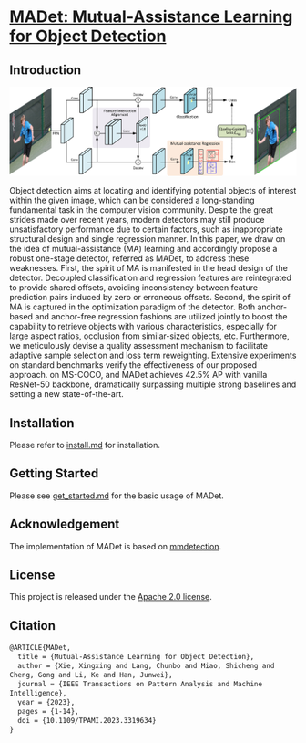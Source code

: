 # [MADet: Mutual-Assistance Learning for Object Detection](https://ieeexplore.ieee.org/abstract/document/10265160)

## Introduction

![demo image](resources/madet.jpg)

Object detection aims at locating and identifying potential objects of interest within the given image, 
which can be considered a long-standing fundamental task in the computer vision community. Despite the 
great strides made over recent years, modern detectors may still produce unsatisfactory performance due 
to certain factors, such as inappropriate structural design and single regression manner. In this paper, 
we draw on the idea of mutual-assistance (MA) learning and accordingly propose a robust one-stage detector, 
referred as MADet, to address these weaknesses. First, the spirit of MA is manifested in the head design 
of the detector. Decoupled classification and regression features are reintegrated to provide shared offsets, 
avoiding inconsistency between feature-prediction pairs induced by zero or erroneous offsets. Second, the spirit 
of MA is captured in the optimization paradigm of the detector. Both anchor-based and anchor-free regression 
fashions are utilized jointly to boost the capability to retrieve objects with various characteristics, especially for 
large aspect ratios, occlusion from similar-sized objects, etc. Furthermore, we meticulously devise a quality 
assessment mechanism to facilitate adaptive sample selection and loss term reweighting. Extensive experiments on
standard benchmarks verify the effectiveness of our proposed approach. on MS-COCO, and MADet achieves 42.5% AP 
with vanilla ResNet-50 backbone, dramatically surpassing multiple strong baselines and setting a new state-of-the-art.

## Installation

Please refer to [install.md](docs/install.md) for installation.

## Getting Started

Please see [get_started.md](docs/get_started.md) for the basic usage of MADet.

## Acknowledgement

The implementation of MADet is based on [mmdetection](https://github.com/open-mmlab/mmdetection).

## License

This project is released under the [Apache 2.0 license](LICENSE).

## Citation
```
@ARTICLE{MADet,
  title = {Mutual-Assistance Learning for Object Detection},
  author = {Xie, Xingxing and Lang, Chunbo and Miao, Shicheng and Cheng, Gong and Li, Ke and Han, Junwei},
  journal = {IEEE Transactions on Pattern Analysis and Machine Intelligence},
  year = {2023},
  pages = {1-14},
  doi = {10.1109/TPAMI.2023.3319634}
}
```